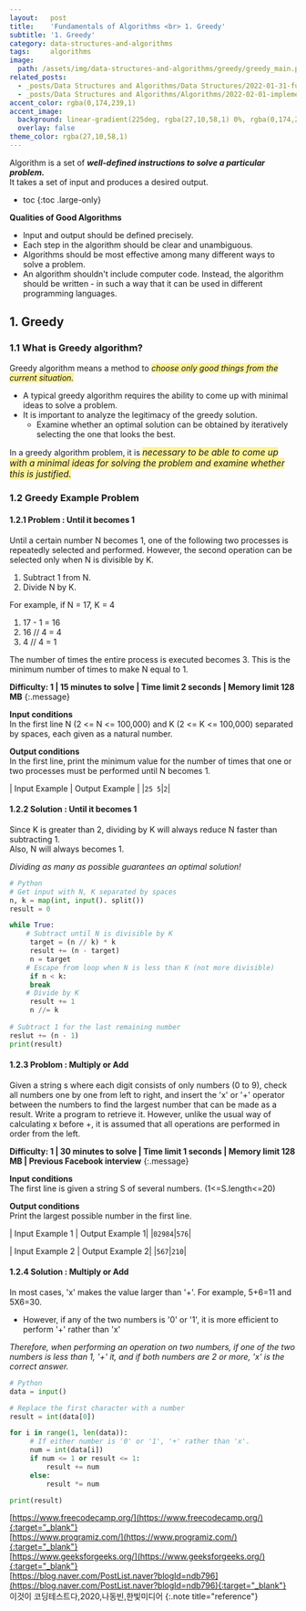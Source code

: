 ```yaml
---
layout:   post
title:    'Fundamentals of Algorithms <br> 1. Greedy'
subtitle: '1. Greedy'
category: data-structures-and-algorithms
tags:     algorithms
image: 
  path: /assets/img/data-structures-and-algorithms/greedy/greedy_main.png
related_posts: 
  - _posts/Data Structures and Algorithms/Data Structures/2022-01-31-fundamentals-of-data-structures.md
  - _posts/Data Structures and Algorithms/Algorithms/2022-02-01-implementation.md
accent_color: rgba(0,174,239,1)
accent_image:
  background: linear-gradient(225deg, rgba(27,10,58,1) 0%, rgba(0,174,239,1) 80%)
  overlay: false
theme_color: rgba(27,10,58,1)
---
```


Algorithm is a set of <span style='font-size:1em'>***well-defined instructions to solve a particular problem.***</span> <br>
It takes a set of input and produces a desired output. 

* toc
{:toc .large-only}

**Qualities of Good Algorithms**

- Input and output should be defined precisely.
- Each step in the algorithm should be clear and unambiguous.
- Algorithms should be most effective among many different ways to solve a problem.
- An algorithm shouldn't include computer code. Instead, the algorithm should be written - in such a way that it can be used in different programming languages.

## 1. Greedy

### 1.1 What is Greedy algorithm?

Greedy algorithm means a method to <span style='background-color: #FFF39B;'>*choose only good things from the current situation.*</span>

- A typical greedy algorithm requires the ability to come up with minimal ideas to solve a problem.
- It is important to analyze the legitimacy of the greedy solution.
  - Examine whether an optimal solution can be obtained by iteratively selecting the one that looks the best.

In a greedy algorithm problem,  it is <span style='background-color: #FFF39B; font-size:1.1em'>*necessary to be able to come up with a minimal ideas for solving the problem and examine whether this is justified.*</span>

### 1.2 Greedy Example Problem  

#### 1.2.1 Problem : Until it becomes 1 

Until a certain number N becomes 1, one of the following two processes is repeatedly selected and performed. However, the second operation can be selected only when N is divisible by K. 

1. Subtract 1 from N. 
2. Divide N by K. 

For example, if N = 17, K = 4 <br> 
1) 17 - 1 = 16  <br> 
2) 16 // 4 = 4 <br> 
3) 4 // 4 = 1 

The number of times the entire process is executed becomes 3. This is the minimum number of times to make N equal to 1.

**Difficulty: 1 \| 15 minutes to solve \| Time limit 2 seconds \| Memory limit 128 MB**
{:.message}

**Input conditions** <br>
In the first line N (2 <= N <= 100,000) and K (2 <= K <= 100,000) separated by spaces, each given as a natural number.

**Output conditions** <br>
In the first line, print the minimum value for the number of times that one or two processes must be performed until N becomes 1.

| Input Example | Output Example |
|`25 5`|`2`|

#### 1.2.2 Solution : Until it becomes 1

Since K is greater than 2, dividing by K will always reduce N faster than subtracting 1. <br>
Also, N will always becomes 1. 

*Dividing as many as possible guarantees an optimal solution!*

~~~py
# Python
# Get input with N, K separated by spaces
n, k = map(int, input(). split())
result = 0

while True:
    # Subtract until N is divisible by K
     target = (n // k) * k
     result += (n - target)
     n = target
    # Escape from loop when N is less than K (not more divisible)
     if n < k:
     break
    # Divide by K
     result += 1
     n //= k
 
# Subtract 1 for the last remaining number
reslut += (n - 1)
print(result)
~~~

#### 1.2.3 Problom : Multiply or Add 

Given a string s where each digit consists of only numbers (0 to 9), check all numbers one by one from left to right, and insert the 'x' or '+' operator between the numbers to find the largest number that can be made as a result. Write a program to retrieve it. 
However, unlike the usual way of calculating x before +, it is assumed that all operations are performed in order from the left.


**Difficulty: 1 \| 30 minutes to solve \| Time limit 1 seconds \| Memory limit 128 MB \| Previous Facebook interview**
{:.message}

**Input conditions** <br>
The first line is given a string S of several numbers. (1<=S.length<=20)

**Output conditions** <br>
Print the largest possible number in the first line.

| Input Example 1 | Output Example 1|
|`02984`|`576`|

| Input Example 2 | Output Example 2|
|`567`|`210`|

#### 1.2.4 Solution : Multiply or Add 

In most cases, 'x' makes the value larger than '+'. For example, 5+6=11 and 5X6=30.
- However, if any of the two numbers is '0' or '1', it is more efficient to perform '+' rather than 'x'

*Therefore, when performing an operation on two numbers, if one of the two numbers is less than 1, '+' it, and if both numbers are 2 or more, 'x' is the correct answer.*

~~~py
# Python
data = input()

# Replace the first character with a number
result = int(data[0])

for i in range(1, len(data)):
     # If either number is '0' or '1', '+' rather than 'x'.
     num = int(data[i])
     if num <= 1 or result <= 1:
         result += num
     else:
         result *= num

print(result)
~~~




<!-- Back to [Fundamentals of Data Structures](_posts/Data Structures and Algorithms/Data Structures/2022-01-31-fundamentals-of-data-structures.md){:.heading.flip-title}
{:.read-more}  -->

[https://www.freecodecamp.org/](https://www.freecodecamp.org/){:target="_blank"}<br>
[https://www.programiz.com/](https://www.programiz.com/){:target="_blank"}<br>
[https://www.geeksforgeeks.org/](https://www.geeksforgeeks.org/){:target="_blank"}<br>
[https://blog.naver.com/PostList.naver?blogId=ndb796](https://blog.naver.com/PostList.naver?blogId=ndb796){:target="_blank"}<br>
이것이 코딩테스트다,2020,나동빈,한빛미디어
{:.note title="reference"}